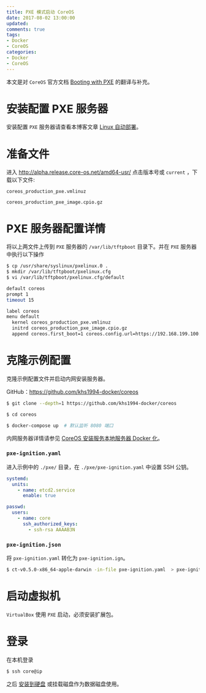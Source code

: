```yaml
---
title: PXE 模式启动 CoreOS
date: 2017-08-02 13:00:00
updated:
comments: true
tags:
- Docker
- CoreOS
categories:
- Docker
- CoreOS
---
```


本文是对 `CoreOS` 官方文档 [Booting with PXE](//coreos.com/os/docs/latest/booting-with-pxe.html) 的翻译与补充。

<!--more-->

# 安装配置 PXE 服务器

安装配置 `PXE` 服务器请查看本博客文章 [Linux 自动部署](/linux/server/pxe.html)。

# 准备文件

进入 http://alpha.release.core-os.net/amd64-usr/ 点击版本号或 `current` ，下载以下文件:

`coreos_production_pxe.vmlinuz`

`coreos_production_pxe_image.cpio.gz`

# PXE 服务器配置详情

将以上两文件上传到 `PXE` 服务器的 `/var/lib/tftpboot` 目录下。并在 `PXE` 服务器中执行以下操作

```bash
$ cp /usr/share/syslinux/pxelinux.0 .
$ mkdir /var/lib/tftpboot/pxelinux.cfg
$ vi /var/lib/tftpboot/pxelinux.cfg/default

default coreos
prompt 1
timeout 15

label coreos
menu default
  kernel coreos_production_pxe.vmlinuz
  initrd coreos_production_pxe_image.cpio.gz
  append coreos.first_boot=1 coreos.config.url=https://192.168.199.100:8080/pxe/pxe-config.ign
```

# 克隆示例配置

克隆示例配置文件并启动内网安装服务器。

GitHub：https://github.com/khs1994-docker/coreos

```bash
$ git clone --depth=1 https://github.com/khs1994-docker/coreos

$ cd coreos

$ docker-compose up  # 默认监听 8080 端口
```

内网服务器详情请参见 [CoreOS 安装服务本地服务器 Docker 化](https://www.khs1994.com/docker/coreos/install-server.html)。

### `pxe-ignition.yaml`

进入示例中的 `./pxe/` 目录，在 `./pxe/pxe-ignition.yaml` 中设置 SSH 公钥。

```yaml
systemd:
  units:
    - name: etcd2.service
      enable: true

passwd:
  users:
    - name: core
      ssh_authorized_keys:
        - ssh-rsa AAAAB3N
```

### `pxe-ignition.json`

将 `pxe-ignition.yaml` 转化为 `pxe-ignition.ign`。

```bash
$ ct-v0.5.0-x86_64-apple-darwin -in-file pxe-ignition.yaml  > pxe-ignition.ign
```

# 启动虚拟机

`VirtualBox` 使用 `PXE` 启动，必须安装扩展包。

# 登录

在本机登录

```bash
$ ssh core@ip
```

之后 [安装到硬盘](install-disk-new.md) 或挂载磁盘作为数据磁盘使用。
